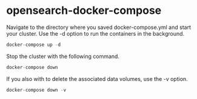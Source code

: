 # opensearch-docker-compose

Navigate to the directory where you saved docker-compose.yml and start your cluster. Use the -d option to run the containers in the background.

```go
docker-compose up -d
```

Stop the cluster with the following command.

```go
docker-compose down
```

If you also with to delete the associated data volumes, use the -v option.

```go
docker-compose down -v
```
